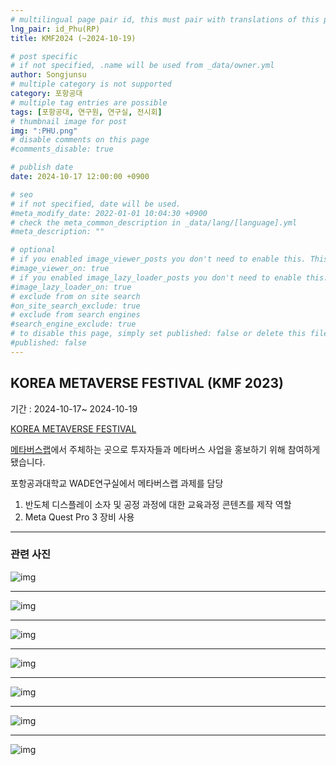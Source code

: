 ```yaml
---
# multilingual page pair id, this must pair with translations of this page. (This name must be unique)
lng_pair: id_Phu(RP)
title: KMF2024 (~2024-10-19)

# post specific
# if not specified, .name will be used from _data/owner.yml
author: Songjunsu
# multiple category is not supported
category: 포항공대
# multiple tag entries are possible
tags: [포항공대, 연구원, 연구실, 전시회]
# thumbnail image for post
img: ":PHU.png"
# disable comments on this page
#comments_disable: true

# publish date
date: 2024-10-17 12:00:00 +0900

# seo
# if not specified, date will be used.
#meta_modify_date: 2022-01-01 10:04:30 +0900
# check the meta_common_description in _data/lang/[language].yml
#meta_description: ""

# optional
# if you enabled image_viewer_posts you don't need to enable this. This is only if image_viewer_posts = false
#image_viewer_on: true
# if you enabled image_lazy_loader_posts you don't need to enable this. This is only if image_lazy_loader_posts = false
#image_lazy_loader_on: true
# exclude from on site search
#on_site_search_exclude: true
# exclude from search engines
#search_engine_exclude: true
# to disable this page, simply set published: false or delete this file
#published: false
---
```

<!-- outline-start -->
## KOREA METAVERSE FESTIVAL (KMF 2023)

기간 : 2024-10-17~ 2024-10-19

[KOREA METAVERSE FESTIVAL](https://kmfexpo.com/)

[메타버스랩](https://www.meta-lab.or.kr/lab12)에서 주체하는 곳으로 투자자들과 메타버스 사업을 홍보하기 위해 참여하게 됐습니다.

포항공과대학교 WADE연구실에서 메타버스랩 과제를 담당
1. 반도체 디스플레이 소자 및 공정 과정에 대한 교육과정 콘텐츠를 제작 역할
2. Meta Quest Pro 3 장비 사용

***

### 관련 사진

![img](:KMF24-0.jpg)

***
![img](:KMF24-1.jpeg)

***
![img](:KMF24-2.jpeg)

***
![img](:KMF24-3.jpeg)

***
![img](:KMF24-4.jpeg)

***
![img](:KMF24-5.jpeg)

***
![img](:KMF24-6.jpeg)
